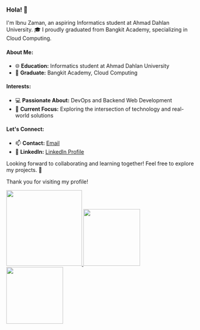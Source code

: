 ### Hola! 👋

I'm Ibnu Zaman, an aspiring Informatics student at Ahmad Dahlan University. 🎓 I proudly graduated from Bangkit Academy, specializing in Cloud Computing.

#### About Me:
- 🌐 **Education:** Informatics student at Ahmad Dahlan University
- 🚀 **Graduate:** Bangkit Academy, Cloud Computing

#### Interests:
- 💻 **Passionate About:** DevOps and Backend Web Development
- 🌟 **Current Focus:** Exploring the intersection of technology and real-world solutions

#### Let's Connect:
- 📫 **Contact:** [Email](mailto:ibnuzaman2133@gmail.com)
- 🔗 **LinkedIn:** [LinkedIn Profile](https://www.linkedin.com/in/ibnu-zaman-35911a1b4/)



Looking forward to collaborating and learning together! Feel free to explore my projects. 🚀


Thank you for visiting my profile!

<p align="left">
<a href="https://github.com/ibnuzaman">

  <!-- <img height="150em" src="https://github-readme-stats-eight-theta.vercel.app/api?username=penuliscode&show_icons=true&theme=algolia&include_all_commits=true&count_private=true"/> -->
  <!-- <img height="150em" src="https://github-readme-streak-stats.herokuapp.com?username=ibnuzaman" alt="GitHub Streak" /> -->
  <!-- <a href="https://git.io/streak-stats"><img src="https://github-readme-streak-stats.herokuapp.com?user=ibnuzaman&theme=dark" alt="GitHub Streak" /></a> -->
  <!-- <img height="150em" src="https://github-readme-stats-eight-theta.vercel.app/api/top-langs/?username=ibnuzaman&layout=compact&theme=algolia"/> -->
  <img height="200em" src="https://github-readme-stats.vercel.app/api/top-langs?username=ibnuzaman&hide=html,scss,stylus,blade,jupyter%20notebook,python,css,shell,batchfile,dockerfile,typescript&theme=algolia&show_icons=true)](https://github.com/ibnuzaman"> 
   <img height="150em" src="https://github-readme-streak-stats.herokuapp.com?user=ibnuzaman&theme=algolia&date_format=M%20j%5B%2C%20Y%5D"/>
   <img height="150em" src="https://github-profile-trophy.vercel.app/?username=ibnuzaman&theme=radical&no-frame=false&no-bg=false&margin-w=4">
</a>
</p>
